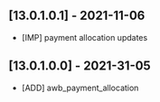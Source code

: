 ## [13.0.1.0.1] - 2021-11-06

- [IMP] payment allocation updates

## [13.0.1.0.0] - 2021-31-05

- [ADD] awb_payment_allocation
